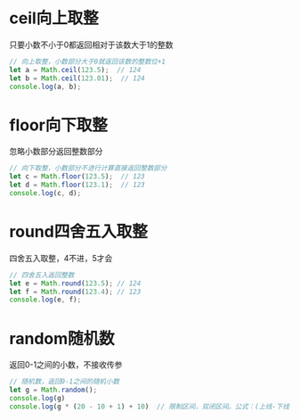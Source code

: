 # ceil向上取整

只要小数不小于0都返回相对于该数大于1的整数

```javascript
// 向上取整，小数部分大于0就返回该数的整数位+1
let a = Math.ceil(123.5);  // 124
let b = Math.ceil(123.01);  // 124
console.log(a, b);
```

# floor向下取整

忽略小数部分返回整数部分

```javascript
// 向下取整，小数部分不进行计算直接返回整数部分
let c = Math.floor(123.5);  // 123
let d = Math.floor(123.1);  // 123
console.log(c, d);
```

# round四舍五入取整

四舍五入取整，4不进，5才会

```javascript
// 四舍五入返回整数
let e = Math.round(123.5); // 124
let f = Math.round(123.4); // 123
console.log(e, f);
```

# random随机数

返回0-1之间的小数，不接收传参

```javascript
// 随机数，返回0-1之间的随机小数
let g = Math.random();
console.log(g)
console.log(g * (20 - 10 + 1) + 10)  // 限制区间，双闭区间。公式：(上线-下线+1)+下线
```